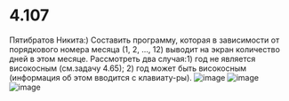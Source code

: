 # 4.107
Пятибратов Никита:)
Составить программу, которая в зависимости от порядкового номера месяца (1,  2, ..., 12) выводит на экран количество дней в этом месяце. Рассмотреть два случая:1) год не является високосным (см.задачу 4.65); 2) год может быть високосным (информация об этом вводится с клавиату-ры).
![image](https://user-images.githubusercontent.com/113889243/197589909-2fa378e1-4dcb-4365-ad26-d12166e8c4ee.png)
![image](https://user-images.githubusercontent.com/113889243/197589947-60e1d8c2-bd2a-43cc-9eb3-bf4b696c8feb.png)
![image](https://user-images.githubusercontent.com/113889243/197589990-018e30e7-9cf6-46ba-bb26-3562a9c14d4a.png)
